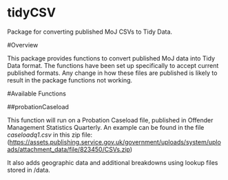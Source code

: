 # tidyCSV

Package for converting published MoJ CSVs to Tidy Data.

#Overview

This package provides functions to convert published MoJ data into Tidy Data format. The functions have been set up specifically to accept current published formats. Any change in how these files are published is likely to result in the package functions not working.

#Available Functions

##probationCaseload

This function will run on a Probation Caseload file, published in Offender Management Statistics Quarterly. An example can be found in the file *caseloadq1.csv* in this zip file: (https://assets.publishing.service.gov.uk/government/uploads/system/uploads/attachment_data/file/823450/CSVs.zip)

It also adds geographic data and additional breakdowns using lookup files stored in /data.

